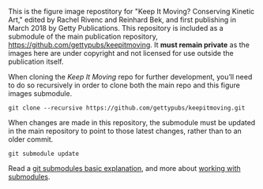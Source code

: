 This is the figure image repostitory for "Keep It Moving? Conserving Kinetic Art," edited by Rachel Rivenc and Reinhard Bek, and first publishing in March 2018 by Getty Publications. This repository is included as a submodule of the main publication repository, https://github.com/gettypubs/keepitmoving. It **must remain private** as the images here are under copyright and not licensed for use outside the publication itself.

When cloning the *Keep It Moving* repo for further development, you’ll need to do so recursively in order to clone both the main repo and this figure images submodule.

```
git clone --recursive https://github.com/gettypubs/keepitmoving.git
```

When changes are made in this repository, the submodule must be updated in the main repository to point to those latest changes, rather than to an older commit.

```
git submodule update
```

Read a [git submodules basic explanation](https://gist.github.com/gitaarik/8735255), and more about [working with submodules](https://github.com/blog/2104-working-with-submodules).
